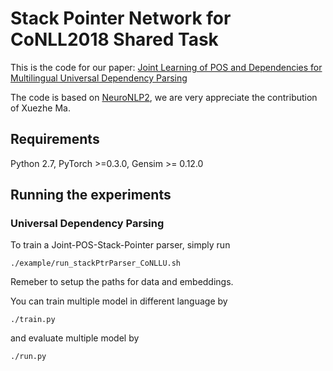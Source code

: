 # Stack Pointer Network for CoNLL2018 Shared Task
This is the code for our paper: [Joint Learning of POS and Dependencies for Multilingual Universal Dependency Parsing]()

The code is based on [NeuroNLP2](https://github.com/XuezheMax/NeuroNLP2), we are very appreciate the contribution of Xuezhe Ma.

## Requirements

Python 2.7, PyTorch >=0.3.0, Gensim >= 0.12.0


## Running the experiments

### Universal Dependency Parsing
To train a Joint-POS-Stack-Pointer parser, simply run

    ./example/run_stackPtrParser_CoNLLU.sh
Remeber to setup the paths for data and embeddings.

You can train multiple model in different language by

    ./train.py

and evaluate multiple model by

    ./run.py